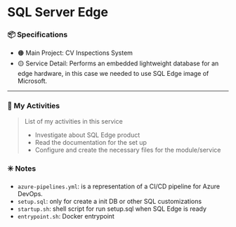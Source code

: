 # SQL Server Edge 

### :package: Specifications
- :orange_circle: Main Project: CV Inspections System
- :yellow_circle: Service Detail: Performs an embedded lightweight database for an edge hardware, in this case we needed to use SQL Edge image of Microsoft.

***

### :scroll: My Activities
> List of my activities in this service
> * Investigate about SQL Edge product
> * Read the documentation for the set up 
> * Configure and create the necessary files for the module/service  

### :eight_spoked_asterisk: Notes
- `azure-pipelines.yml`: is a representation of a CI/CD pipeline for Azure DevOps.
- `setup.sql`: only for create a init DB or other SQL customizations
- `startup.sh`: shell script for run setup.sql when SQL Edge is ready
- `entrypoint.sh`: Docker entrypoint


